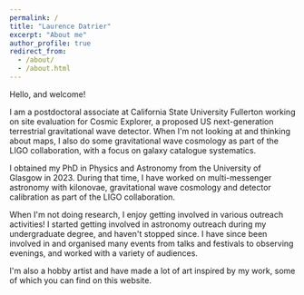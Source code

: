 ```yaml
---
permalink: /
title: "Laurence Datrier"
excerpt: "About me"
author_profile: true
redirect_from:
  - /about/
  - /about.html
---
```

Hello, and welcome!

I am a postdoctoral associate at California State University Fullerton working on site evaluation for Cosmic Explorer, a proposed US next-generation terrestrial gravitational wave detector. When I'm not looking at and thinking about maps, I also do some gravitational wave cosmology as part of the LIGO collaboration, with a focus on galaxy catalogue systematics. 


I obtained my PhD in Physics and Astronomy from the University of Glasgow in 2023. During that time, I have worked on multi-messenger astronomy with kilonovae, gravitational wave cosmology and detector calibration as part of the LIGO collaboration.


When I'm not doing research, I enjoy getting involved in various outreach activities! I started getting involved in astronomy outreach during my undergraduate degree, and haven't stopped since. I have since been involved in and organised many events from talks and festivals to observing evenings, and worked with a variety of audiences.

I'm also a hobby artist and have made a lot of art inspired by my work, some of which you can find on this website.
